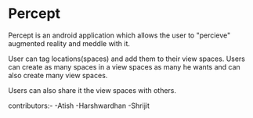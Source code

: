 <h1><b>Percept</b></h1>

Percept is an android application which allows the user to "percieve" augmented reality and meddle with it.<br>

User can tag locations(spaces) and add them to their view spaces. Users can create as many spaces in a view spaces as many he wants and can also create many view spaces.

Users can also share it the view spaces with others.

contributors:-
-Atish
-Harshwardhan
-Shrijit
